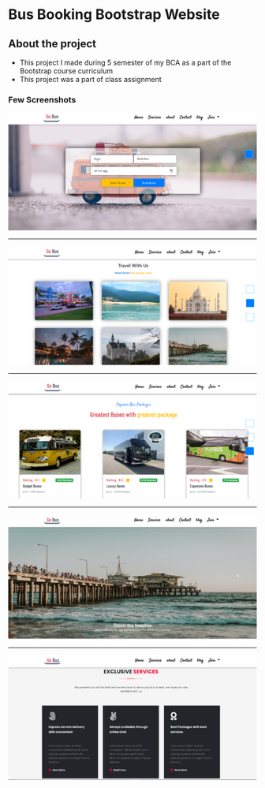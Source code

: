 # Bus Booking Bootstrap Website

## About the project
- This project I made during 5 semester of my BCA as a part of the Bootstrap course curriculum
- This project was a part of class assignment

### Few Screenshots
<div align="center">
<img src="screenshots/s1.png"/>
<hr>
<img src="screenshots/s2.png"/>
<hr>
<img src="screenshots/s3.png"/>
<hr>
<img src="screenshots/s4.png"/>
<hr>
<img src="screenshots/s5.png"/>
</div>